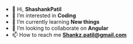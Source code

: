 - 👋 Hi, **ShashankPatil**
- 👀 I’m interested in **Coding**
- 🌱 I’m currently learning **New things**
- 💞️ I’m looking to collaborate on **Angular**
- 📫 How to reach me **Shankz.patil@gmail.com**

<!---
PRE-ShashankPatil/PRE-ShashankPatil is a ✨ special ✨ repository because its `README.md` (this file) appears on your GitHub profile.
You can click the Preview link to take a look at your changes.
--->
